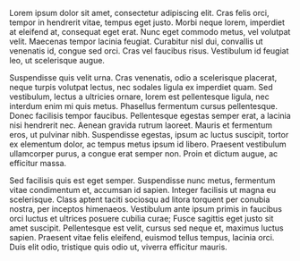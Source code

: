 Lorem ipsum dolor sit amet, consectetur adipiscing elit. Cras felis orci, tempor in hendrerit vitae, tempus eget justo. Morbi neque lorem, imperdiet at eleifend at, consequat eget erat. Nunc eget commodo metus, vel volutpat velit. Maecenas tempor lacinia feugiat. Curabitur nisl dui, convallis ut venenatis id, congue sed orci. Cras vel faucibus risus. Vestibulum id feugiat leo, ut scelerisque augue.

Suspendisse quis velit urna. Cras venenatis, odio a scelerisque placerat, neque turpis volutpat lectus, nec sodales ligula ex imperdiet quam. Sed vestibulum, lectus a ultricies ornare, lorem est pellentesque ligula, nec interdum enim mi quis metus. Phasellus fermentum cursus pellentesque. Donec facilisis tempor faucibus. Pellentesque egestas semper erat, a lacinia nisi hendrerit nec. Aenean gravida rutrum laoreet. Mauris et fermentum eros, ut pulvinar nibh. Suspendisse egestas, ipsum ac luctus suscipit, tortor ex elementum dolor, ac tempus metus ipsum id libero. Praesent vestibulum ullamcorper purus, a congue erat semper non. Proin et dictum augue, ac efficitur massa.

Sed facilisis quis est eget semper. Suspendisse nunc metus, fermentum vitae condimentum et, accumsan id sapien. Integer facilisis ut magna eu scelerisque. Class aptent taciti sociosqu ad litora torquent per conubia nostra, per inceptos himenaeos. Vestibulum ante ipsum primis in faucibus orci luctus et ultrices posuere cubilia curae; Fusce sagittis eget justo sit amet suscipit. Pellentesque est velit, cursus sed neque et, maximus luctus sapien. Praesent vitae felis eleifend, euismod tellus tempus, lacinia orci. Duis elit odio, tristique quis odio ut, viverra efficitur mauris.

